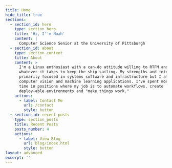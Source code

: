 ```yaml
---
title: Home
hide_title: true
sections:
  - section_id: hero
    type: section_hero
    title: 'Hi, I''m Noah'
    content: |
      Computer Science Senior at the University of Pittsburgh
  - section_id: about
    type: section_content
    title: About
    content: >
      I'm a Linux enthusiast with a can-do attitude willing to RTFM and do
      whatever it takes to keep the ship sailing. My strengths and interests are
      primarily focused in systems software and infrastructure but I also enjoy
      computer vision and machine learning applications. I've spent most of my
      time in positions where my job is to automate workflows, create
      deploy-able environments and "make things work." 
    actions:
      - label: Contact Me
        url: /contact
        style: button
  - section_id: recent-posts
    type: section_posts
    title: Recent Posts
    posts_number: 4
    actions:
      - label: View Blog
        url: blog/index.html
        style: button
layout: advanced
excerpt: ''
---
```

